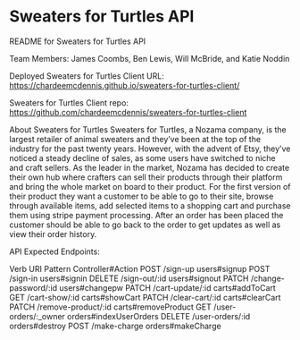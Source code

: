 # Sweaters for Turtles API

README for Sweaters for Turtles API

Team Members: James Coombs, Ben Lewis, Will McBride, and Katie Noddin

Deployed Sweaters for Turtles Client URL: https://chardeemcdennis.github.io/sweaters-for-turtles-client/

Sweaters for Turtles Client repo: https://github.com/chardeemcdennis/sweaters-for-turtles-client

About Sweaters for Turtles
	Sweaters for Turtles, a Nozama company, is the largest retailer of animal sweaters and they’ve been at the top of the industry for the past twenty years. However, with the advent of Etsy, they’ve noticed a steady decline of sales, as some users have switched to niche and craft sellers. As the leader in the market, Nozama has decided to create their own hub where crafters can sell their products through their platform and bring the whole market on board to their product.
	For the first version of their product they want a customer to be able to go to their site, browse through available items, add selected items to a shopping cart and purchase them using stripe payment processing. After an order has been placed the customer should be able to go back to the order to get updates as well as view their order history.


API Expected Endpoints:

Verb
URI Pattern
Controller#Action
POST
/sign-up
users#signup
POST
/sign-in
users#signin
DELETE
/sign-out/:id
users#signout
PATCH
/change-password/:id
users#changepw
PATCH
/cart-update/:id
carts#addToCart
GET
/cart-show/:id
carts#showCart
PATCH
/clear-cart/:id
carts#clearCart
PATCH
/remove-product/:id
carts#removeProduct
GET
/user-orders/:_owner
orders#indexUserOrders
DELETE
/user-orders/:id
orders#destroy
POST
/make-charge
orders#makeCharge
